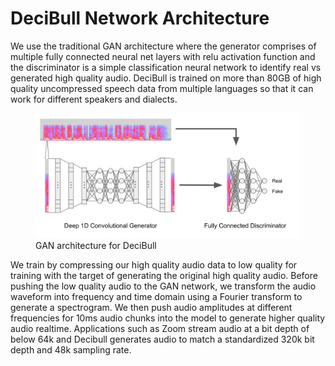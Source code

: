 # DeciBull Network Architecture
We use the traditional GAN architecture where the generator comprises of multiple fully connected neural net layers with relu activation function and the discriminator is a simple classification neural network to identify real vs generated high quality audio. DeciBull is trained on more than 80GB of high quality uncompressed speech data from multiple languages so that it can work for different speakers and dialects.

<figure>
  <img src="/img/gan_diagram.png" width="600">
  <figcaption>GAN architecture for DeciBull</figcaption>
</figure>

We train by compressing our high quality audio data to low quality for training with the target of generating the original high quality audio. Before pushing the low quality audio to the GAN network, we transform the audio waveform into frequency and time domain using a Fourier transform to generate a spectrogram. We then push audio amplitudes at different frequencies for 10ms audio chunks into the model to generate higher quality audio realtime. Applications such as Zoom stream audio at a bit depth of below 64k and Decibull generates audio to match a standardized 320k bit depth and 48k sampling rate.
